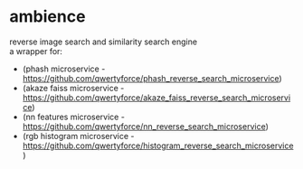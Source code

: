 # ambience
reverse image search and similarity search engine <br>
a wrapper for: 
- (phash microservice - https://github.com/qwertyforce/phash_reverse_search_microservice)
- (akaze faiss microservice - https://github.com/qwertyforce/akaze_faiss_reverse_search_microservice)
- (nn features microservice - https://github.com/qwertyforce/nn_reverse_search_microservice)
- (rgb histogram microservice - https://github.com/qwertyforce/histogram_reverse_search_microservice)
